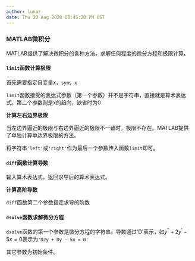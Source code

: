```yaml
---
author: lunar
date: Thu 20 Aug 2020 08:45:20 PM CST
---
```


### MATLAB微积分

MATLAB提供了解决微积分的各种方法，求解任何程度的微分方程和极限计算。

#### `limit`函数计算极限

首先需要指定自变量x，`syms x`

`limit`函数接受的表达式参数（第一个参数）并不是字符串，直接就是算术表达式。第二个参数则是x的趋向，缺省时为0

**计算左右边界极限**

当左边界逼近的极限与右边界逼近的极限不一致时，极限不存在。MATLAB提供了单独计算单边界极限的方法。

将字符串`'left'`或`'right'`作为最后一个参数传入函数`limit`即可。

#### `diff`函数计算导数

输入算术表达式，返回求导后的算术表达式。

**计算高阶导数**

`diff`函数第二个参数指定求导的阶数

#### `dsolve`函数求解微分方程

`dsolve`函数的第一个参数是微分方程的字符串。导数通过'D'表示，如$y^{''} + 2y^{'} - 5x = 0$表示为`'D2y + Dy - 5x = 0'`

其它参数为初始条件。

